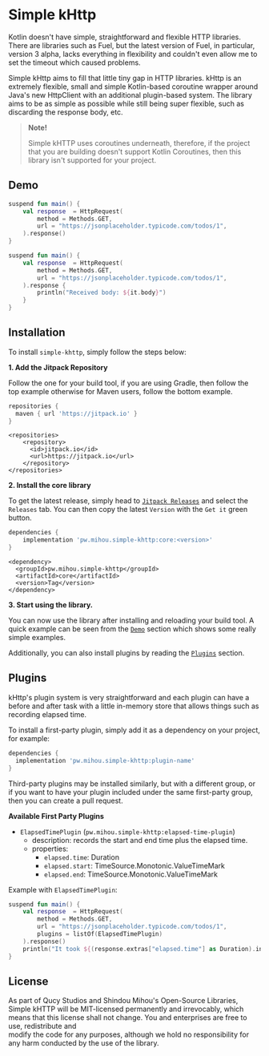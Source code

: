 # Simple kHttp

Kotlin doesn't have simple, straightforward and flexible HTTP libraries. There are libraries such as Fuel, but the latest 
version of Fuel, in particular, version 3 alpha, lacks everything in flexibility and couldn't even allow me to set the timeout which 
caused problems.

Simple kHttp aims to fill that little tiny gap in HTTP libraries. kHttp is an extremely flexible, small and simple Kotlin-based 
coroutine wrapper around Java's new HttpClient with an additional plugin-based system. The library aims to be as simple as possible 
while still being super flexible, such as discarding the response body, etc.

> **Note!**
> 
> Simple kHTTP uses coroutines underneath, therefore, if the project that you are building doesn't support Kotlin Coroutines, 
> then this library isn't supported for your project.

## Demo
```kotlin
suspend fun main() {
    val response  = HttpRequest(
        method = Methods.GET,
        url = "https://jsonplaceholder.typicode.com/todos/1",
    ).response()
}
```
```kotlin
suspend fun main() {
    val response  = HttpRequest(
        method = Methods.GET,
        url = "https://jsonplaceholder.typicode.com/todos/1",
    ).response { 
        println("Received body: ${it.body}")
    }
}
```

## Installation

To install `simple-khttp`, simply follow the steps below:

**1. Add the Jitpack Repository**

Follow the one for your build tool, if you are using Gradle, then follow the top example otherwise for Maven users, 
follow the bottom example.

```groovy
repositories {
  maven { url 'https://jitpack.io' }
}
```
```maven
<repositories>
	<repository>
	  <id>jitpack.io</id>
	  <url>https://jitpack.io</url>
	</repository>
</repositories>
```

**2. Install the core library**

To get the latest release, simply head to [`Jitpack Releases`](https://jitpack.io/#pw.mihou/simple-khttp) and 
select the `Releases` tab. You can then copy the latest `Version` with the `Get it` green button.

```groovy
dependencies {
    implementation 'pw.mihou.simple-khttp:core:<version>'
}
```

```maven
<dependency>
  <groupId>pw.mihou.simple-khttp</groupId>
  <artifactId>core</artifactId>
  <version>Tag</version>
</dependency>
```

**3. Start using the library.**

You can now use the library after installing and reloading your build tool. A quick example can be seen from the 
[`Demo`](#demo) section which shows some really simple examples.

Additionally, you can also install plugins by reading the [`Plugins`](#plugins) section.

## Plugins

kHttp's plugin system is very straightforward and each plugin can have a before and after task with a little in-memory store
that allows things such as recording elapsed time.

To install a first-party plugin, simply add it as a dependency on your project, for example:
```groovy
dependencies {
  implementation 'pw.mihou.simple-khttp:plugin-name'
}
```

Third-party plugins may be installed similarly, but with a different group, or if you want to have your plugin included 
under the same first-party group, then you can create a pull request.

**Available First Party Plugins**
- `ElapsedTimePlugin` (`pw.mihou.simple-khttp:elapsed-time-plugin`)
  - description: records the start and end time plus the elapsed time.
  - properties: 
    - `elapsed.time`: Duration
    - `elapsed.start`: TimeSource.Monotonic.ValueTimeMark
    - `elapsed.end`: TimeSource.Monotonic.ValueTimeMark

Example with `ElapsedTimePlugin`:
```kotlin
suspend fun main() {
    val response  = HttpRequest(
        method = Methods.GET,
        url = "https://jsonplaceholder.typicode.com/todos/1",
        plugins = listOf(ElapsedTimePlugin)
    ).response()
    println("It took ${(response.extras["elapsed.time"] as Duration).inWholeMilliseconds} milliseconds to complete request!")
}
```

## License

As part of Qucy Studios and Shindou Mihou's Open-Source Libraries, Simple kHTTP will be MIT-licensed permanently and 
irrevocably, which means that this license shall not change. You and enterprises are free to use, redistribute and  
modify the code for any purposes, although we hold no responsibility for any harm conducted by the use of the library.